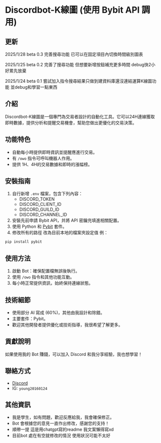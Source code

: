 # Discordbot-K線圖 (使用 Bybit API 調用)

## 更新
2025/1/28 beta 0.3 完善搜尋功能 已可以在固定項目內切換時間級別圖表 

2025/1/25 beta 0.2 完善了搜尋功能 但想要新增按鈕補充更多時間 debug快2小好累先放棄 

2025/1/24 beta 0.1 嘗試加入指令搜尋結果只做到建資料庫還沒連結運算K線圖功能 並debug和學習一點東西 

## 介紹
Discordbot-K線圖是一個專門為交易者設計的自動化工具。它可以24H連線獲取即時數據，提供分析和提醒交易機會，幫助您做出更優化的交易決策。

## 功能特色
- 自動每小時提供即時資訊並提醒應進行交易。
- 有 `/owo` 指令可呼叫機器人作用。
- 提供 1H、4H的交易數據和即時的漲幅榜。

## 安裝指南
1. 自行新增 `.env` 檔案，包含下列內容：
   - DISCORD_TOKEN
   - DISCORD_CLIENT_ID
   - DISCORD_GUILD_ID
   - DISCORD_CHANNEL_ID
2. 安裝先前申請 Bybit API，并將 API 密鑰充填進相關配置。
3. 使用 Python 和 [Pybit](https://github.com/verata-veritatis/pybit) 套件。
4. 修改所有的路徑 改為目前本地的檔案夾設定值 
例：
```bash
pip install pybit
```

## 使用方法
1. 啟動 Bot：確保配置檔無誤後執行。
2. 使用 `/owo` 指令和其他功能互動。
3. 每小時正常提供資訊，始終保持連線狀態。

## 技術細節
- 使用部分 AI 寫成 (60%)，其他由我設計和除錯。
- 主要套件：Pybit。
- 歡迎其他開發者提供優化或技術指導，我很希望了解更多。

## 貢獻說明
如果使用我的 Bot 賺錢，可以加入 Discord 和我分享經驗，我也想學習！

## 聯絡方式
- [Discord](https://discord.gg/UxwTqpvepr)
- IG: `young20160124`

## 其他資訊
- 我是學生，如有問題，歡迎反應給我，我會確保修正。
- Bot 會根據您的意見一直作出修改，感謝您的支持！
- 順帶一提 這是用chatgpt寫的readme 我文案懶得寫xd
- 目前bot 處在有空就修改的情況 使用狀況可能不太好 

